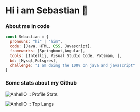 # Hi i am Sebastian 👋

### About me in code

```js
const Sebastian = {
  pronouns: "hi" | "him",
  code: [Java, HTML, CSS, Javascript],
  frameworks: [Springboot,Angular],
  tools: [Intellij, Visual Studio Code, Potsman, ],
  bd: [Mysql,Potsgres],
  challenge: "I am doing the 100% on java and javascript"
}
```

### Some stats about my Github

<p align="left"><img src="https://github-readme-stats.vercel.app/api?username=Jhon-Sebastian&show_icons=true&theme=synthwave" alt="AnhellO :: Profile Stats" /></p>

<p align="left"><img src="https://github-readme-stats.vercel.app/api/top-langs/?username=Jhon-Sebastian&langs_count=10&theme=tokyonight&layout=compact" alt="AnhellO :: Top Langs" /></p>

<!--
**Jhon-Sebastian/Jhon-Sebastian** is a ✨ _special_ ✨ repository because its `README.md` (this file) appears on your GitHub profile.

Here are some ideas to get you started:

- 🔭 I’m currently working on ...
- 🌱 I’m currently learning ...
- 👯 I’m looking to collaborate on ...
- 🤔 I’m looking for help with ...
- 💬 Ask me about ...
- 📫 How to reach me: ...
- 😄 Pronouns: ...
- ⚡ Fun fact: ...
-->
